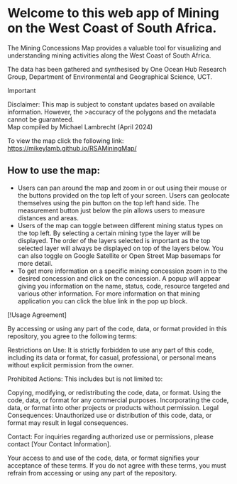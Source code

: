 # Welcome to this web app of Mining on the West Coast of South Africa.

The Mining Concessions Map provides a valuable tool for visualizing and understanding mining activities along the West Coast of South Africa.

The data has been gathered and synthesised by One Ocean Hub Research Group, Department of Environmental and Geographical Science, UCT. 

>[!IMPORTANT]
>Disclaimer: This map is subject to constant updates based on available information. However, the >accuracy of the polygons and the metadata cannot be guaranteed.  
>Map compiled by Michael Lambrecht (April 2024)

To view the map click the following link: https://mikeylamb.github.io/RSAMiningMap/


## How to use the map:
- Users can pan around the map and zoom in or out using their mouse or the buttons provided on the top left of your screen. Users can geolocate themselves using the pin button on the top left hand side. The measurement button just below the pin allows users to measure distances and areas. 
- Users of the map can toggle between different mining status types on the top left. By selecting a certain mining type the layer will be displayed. The order of the layers selected is important as the top selected layer will always be displayed on top of the layers below. You can also toggle on Google Satellite or Open Street Map basemaps for more detail. 
- To get more information on a specific mining concession zoom in to the desired concession and click on the concession. A popup will appear giving you information on the name, status, code, resource targeted and various other information. For more information on that mining application you can click the blue link in the pop up block.


[!Usage Agreement]

By accessing or using any part of the code, data, or format provided in this repository, you agree to the following terms:

Restrictions on Use: It is strictly forbidden to use any part of this code, including its data or format, for casual, professional, or personal means without explicit permission from the owner.

Prohibited Actions: This includes but is not limited to:

Copying, modifying, or redistributing the code, data, or format.
Using the code, data, or format for any commercial purposes.
Incorporating the code, data, or format into other projects or products without permission.
Legal Consequences: Unauthorized use or distribution of this code, data, or format may result in legal consequences.

Contact: For inquiries regarding authorized use or permissions, please contact [Your Contact Information].

Your access to and use of the code, data, or format signifies your acceptance of these terms. If you do not agree with these terms, you must refrain from accessing or using any part of the repository.